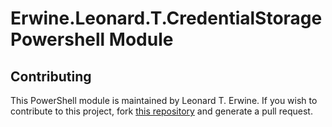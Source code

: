 Erwine.Leonard.T.CredentialStorage Powershell Module
====================================================

Contributing
------------

This PowerShell module is maintained by Leonard T. Erwine. If you wish to contribute to this project, fork [this repository](https://github.com/lerwine/PowerShell-Modules.git) and generate a pull request.
